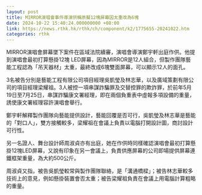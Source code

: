 ```yaml
---
layout: post
title: MIRROR演唱會事件導演供稱原擬12塊屏幕因太重改為6塊
date: 2024-10-22 15:40:24.000000000 +08:00
link: https://news.rthk.hk/rthk/ch/component/k2/1775655-20241022.htm
categories: rthk
---
```


MIRROR演唱會屏幕墜下案件在區域法院續審，演唱會導演鄭宇軒出庭作供。他提到演唱會最初打算懸掛12塊 LED屏幕，因為MIRROR是12人組合，但製作團隊藝能工程認為「吊天器材」太重，最終改成6塊雙面屏幕，可以顯示12人的面孔。

3名被告分別是藝能工程有限公司項目經理吳凱瑩及林志華，以及廣域策劃有限公司的項目經理梁耀祖。3人被控一項串謀詐騙罪及交替控罪的欺詐罪，於前年5月19日至7月25日，串謀詐騙康文署經理，即在兩個負重表中虛報多項設備的重量，誘使康文署經理容許演唱會舉行。

鄭宇軒解釋製作團隊向藝能提供設計，藝能回覆是否可行，吳凱瑩及林志華是藝能的「對口人」，雙方接觸較多，梁耀祖在會議上負責以電腦打開設計圖，商討設計可行性。

另一名證人、舞台設計師周淑貞亦有出庭，她在作供時同樣確認演唱會最初打算懸掛12塊LED屏幕，又說有印象在另一會議上，負責供應屏幕的公司即場提供屏幕連鐵框架重量，為大約500公斤。

周淑貞又指，被告吳凱瑩較常與製作團隊聯絡，是「溝通橋樑」；被告林志華較多技術上的意見，例如懸掛裝置會否太重；被告梁耀祖負責在會議上用電腦計算粗略的重量。

